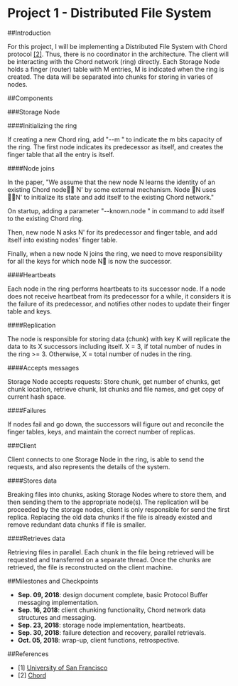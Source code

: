 # Project 1 - Distributed File System

##Introduction

For this project, I will be implementing a Distributed File System with Chord protocol [[2]](#references). Thus, there is no coordinator in the architecture. The client will be interacting with the Chord network (ring) directly. Each Storage Node holds a finger (router) table with M entries, M is indicated when the ring is created. The data will be separated into chunks for storing in varies of nodes. 

##Components

###Storage Node

####Initializing the ring

If creating a new Chord ring, add "--m <number of m>" to indicate the m bits capacity of the ring. The first node indicates its predecessor as itself, and creates the finger table that all the entry is itself.

####Node joins

In the paper, "We assume that the new node N learns the identity of an existing Chord node􏰕􏰂 N' by some external mechanism. Node 􏰕N uses 􏰕􏰂N' to initialize its state and add itself to the existing Chord network."

On startup, adding a parameter "--known.node <node ip:port>" in command to add itself to the existing Chord ring.

Then, new node N asks N' for its predecessor and finger table, and add itself into existing nodes' finger table.

Finally, when a new node N joins the ring, we need to move responsibility for all the keys for which node N􏰕 is now the successor.

####Heartbeats

Each node in the ring performs heartbeats to its successor node. If a node does not receive heartbeat from its predecessor for a while, it considers it is the failure of its predecessor, and notifies other nodes to update their finger table and keys.

####Replication

The node is responsible for storing data (chunk) with key K will replicate the data to its X successors including itself. X = 3, if total number of nudes in the ring >= 3. Otherwise, X = total number of nudes in the ring.

####Accepts messages

Storage Node accepts requests: Store chunk, get number of chunks, get chunk location, retrieve chunk, lst chunks and file names, and get copy of current hash space.

####Failures

If nodes fail and go down, the successors will figure out and reconcile the finger tables, keys, and maintain the correct number of replicas.

###Client

Client connects to one Storage Node in the ring, is able to send the requests, and also represents the details of the system.

####Stores data

Breaking files into chunks, asking Storage Nodes where to store them, and then sending them to the appropriate node(s). The replication will be proceeded by the storage nodes, client is only responsible for send the first replica. Replacing the old data chunks if the file is already existed and remove redundant data chunks if file is smaller.

####Retrieves data

Retrieving files in parallel. Each chunk in the file being retrieved will be requested and transferred on a separate thread. Once the chunks are retrieved, the file is reconstructed on the client machine.

##Milestones and Checkpoints

* **Sep. 09, 2018**: design document complete, basic Protocol Buffer messaging implementation.
* **Sep. 16, 2018**: client chunking functionality, Chord network data structures and messaging.
* **Sep. 23, 2018**: storage node implementation, heartbeats.
* **Sep. 30, 2018**: failure detection and recovery, parallel retrievals.
* **Oct. 05, 2018**: wrap-up, client functions, retrospective.

##References

* [1] [University of San Francisco](https://www.usfca.edu)
* [2] [Chord](https://www.cs.usfca.edu/~mmalensek/cs677/schedule/papers/stoica2001chord.pdf)
